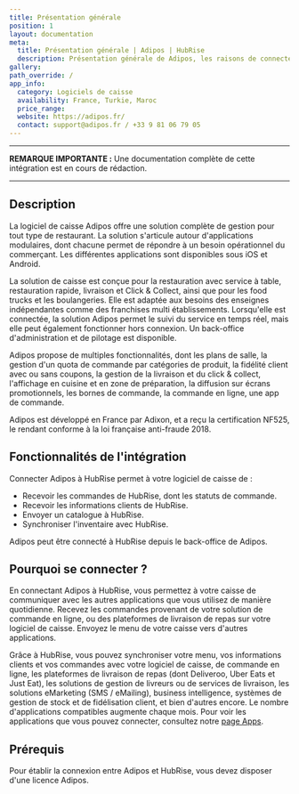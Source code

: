 ```yaml
---
title: Présentation générale
position: 1
layout: documentation
meta:
  title: Présentation générale | Adipos | HubRise
  description: Présentation générale de Adipos, les raisons de connecter votre caisse à HubRise et les fonctionnalités de l'intégration avec HubRise. Interconnecté vos applicatifs.
gallery:
path_override: /
app_info:
  category: Logiciels de caisse
  availability: France, Turkie, Maroc
  price_range:
  website: https://adipos.fr/
  contact: support@adipos.fr / +33 9 81 06 79 05
---
```


---

**REMARQUE IMPORTANTE :** Une documentation complète de cette intégration est en cours de rédaction.

---

## Description

La logiciel de caisse Adipos offre une solution complète de gestion pour tout type de restaurant. La solution s'articule autour d'applications modulaires, dont chacune permet de répondre à un besoin opérationnel du commerçant. Les différentes applications sont disponibles sous iOS et Android.

La solution de caisse est conçue pour la restauration avec service à table, restauration rapide, livraison et Click & Collect, ainsi que pour les food trucks et les boulangeries. Elle est adaptée aux besoins des enseignes indépendantes comme des franchises multi établissements. Lorsqu'elle est connectée, la solution Adipos permet le suivi du service en temps réel, mais elle peut également fonctionner hors connexion. Un back-office d'administration et de pilotage est disponible.

Adipos propose de multiples fonctionnalités, dont les plans de salle, la gestion d'un quota de commande par catégories de produit, la fidélité client avec ou sans coupons, la gestion de la livraison et du click & collect, l'affichage en cuisine et en zone de préparation, la diffusion sur écrans promotionnels, les bornes de commande, la commande en ligne, une app de commande.

Adipos est développé en France par Adixon, et a reçu la certification NF525, le rendant conforme à la loi française anti-fraude 2018.

## Fonctionnalités de l'intégration

Connecter Adipos à HubRise permet à votre logiciel de caisse de :

- Recevoir les commandes de HubRise, dont les statuts de commande.
- Recevoir les informations clients de HubRise.
- Envoyer un catalogue à HubRise.
- Synchroniser l'inventaire avec HubRise.

Adipos peut être connecté à HubRise depuis le back-office de Adipos.

## Pourquoi se connecter ?

En connectant Adipos à HubRise, vous permettez à votre caisse de communiquer avec les autres applications que vous utilisez de manière quotidienne. Recevez les commandes provenant de votre solution de commande en ligne, ou des plateformes de livraison de repas sur votre logiciel de caisse. Envoyez le menu de votre caisse vers d'autres applications.

Grâce à HubRise, vous pouvez synchroniser votre menu, vos informations clients et vos commandes avec votre logiciel de caisse, de commande en ligne, les plateformes de livraison de repas (dont Deliveroo, Uber Eats et Just Eat), les solutions de gestion de livreurs ou de services de livraison, les solutions eMarketing (SMS / eMailing), business intelligence, systèmes de gestion de stock et de fidélisation client, et bien d'autres encore. Le nombre d'applications compatibles augmente chaque mois. Pour voir les applications que vous pouvez connecter, consultez notre [page Apps](/apps).

## Prérequis

Pour établir la connexion entre Adipos et HubRise, vous devez disposer d'une licence Adipos.
